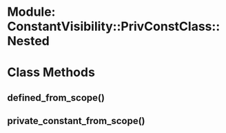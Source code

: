# Module: ConstantVisibility::PrivConstClass::Nested
    



# Class Methods
## defined_from_scope() [](#method-c-defined_from_scope)
## private_constant_from_scope() [](#method-c-private_constant_from_scope)

